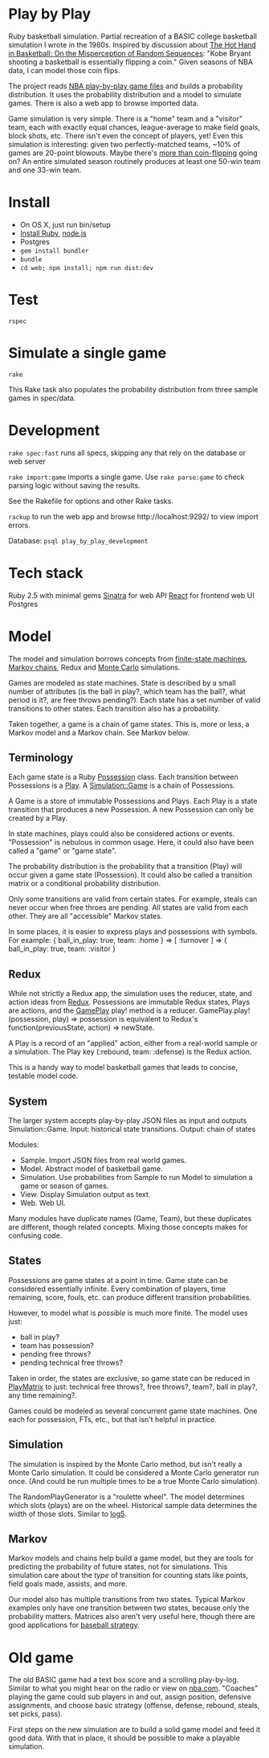 Play by Play
============
Ruby basketball simulation. Partial recreation of a BASIC college basketball simulation I wrote in the 1980s. Inspired by discussion about [The Hot Hand in Basketball: On the Misperception of Random Sequences](http://bit.ly/1PkU2Qh): "Kobe Bryant shooting a basketball is essentially flipping a coin." Given seasons of NBA data, I can model those coin flips.

The project reads [NBA play-by-play game files](/) and builds a probability distribution. It uses the probability distribution and a model to simulate games. There is also a web app to browse imported data.

Game simulation is very simple. There is a "home" team and a "visitor" team, each with exactly equal chances, league-average to make field goals, block shots, etc. There isn't even the concept of players, yet! Even this simulation is interesting: given two perfectly-matched teams, ~10% of games are 20-point blowouts. Maybe there's [more than coin-flipping](http://www.sloansportsconference.com/?p=11265) going on? An entire simulated season routinely produces at least one 50-win team and one 33-win team.

Install
=======
 * On OS X, just run bin/setup
 * [Install Ruby](https://www.ruby-lang.org/en/documentation/installation/), [node.js](https://nodejs.org/en/download/)
 * Postgres
 * `gem install bundler`
 * `bundle`
 * `cd web; npm install; npm run dist:dev`

Test
====
`rspec`

Simulate a single game
======================
`rake`

This Rake task also populates the probability distribution from three sample games in spec/data.

Development
===========
`rake spec:fast` runs all specs, skipping any that rely on the database or web server

`rake import:game` imports a single game. Use `rake parse:game` to check parsing logic without saving the results.

See the Rakefile for options and other Rake tasks.

`rackup` to run the web app and browse http://localhost:9292/ to view import errors.

Database: `psql play_by_play_development`

Tech stack
==========
Ruby 2.5 with minimal gems
[Sinatra](http://www.sinatrarb.com/) for web API
[React](https://facebook.github.io/react/) for frontend web UI
Postgres

Model
=====
The model and simulation borrows concepts from [finite-state machines](https://en.wikipedia.org/wiki/Finite-state_machine), [Markov chains](https://en.wikipedia.org/wiki/Markov_chain), Redux and [Monte Carlo](https://en.wikipedia.org/wiki/Monte_Carlo_method) simulations.

Games are modeled as state machines. State is described by a small number of attributes (is the ball in play?, which team has the ball?, what period is it?, are free throws pending?). Each state has a set number of valid transitions to other states. Each transition also has a probability.

Taken together, a game is a chain of game states. This is, more or less, a Markov model and a Markov chain. See Markov below.

Terminology
-----------
Each game state is a Ruby [Possession](lib/play_by_play/model/possession.rb) class. Each transition between Possessions is a [Play](lib/play_by_play/model/play.rb). A [Simulation::Game](lib/play_by_play/simulation/game.rb) is a chain of Possessions.

A Game is a store of immutable Possessions and Plays. Each Play is a state transition that produces a new Possession. A new Possession can only be created by a Play.

In state machines, plays could also be considered actions or events. "Possession" is  nebulous in common usage. Here, it could also have been called a "game" or "game state".

The probability distribution is the probability that a transition (Play) will occur given a game state (Possession). It could also be called a transition matrix or a conditional probability distribution.

Only some transitions are valid from certain states. For example, steals can never occur when free throes are pending. All states are valid from each other. They are all "accessible" Markov states.

In some places, it is easier to express plays and possessions with symbols. For example: { ball_in_play: true, team: :home } => [ :turnover ] => { ball_in_play: true, team: :visitor }

Redux
-----
While not strictly a Redux app, the simulation uses the reducer, state, and action ideas from [Redux](http://redux.js.org/docs/basics/Reducers.html). Possessions are immutable Redux states, Plays are actions, and the [GamePlay](lib/play_by_play/model/game_play.rb) play! method is a reducer. GamePlay.play!(possession, play) => possession is equivalent to Redux's function(previousState, action) => newState.

A Play is a record of an "applied" action, either from a real-world sample or a simulation. The Play key (:rebound, team: :defense) is the Redux action.

This is a handy way to model basketball games that leads to concise, testable model code.

System
------
The larger system accepts play-by-play JSON files as input and outputs Simulation::Game.
Input: historical state transitions. Output: chain of states

Modules:
 * Sample. Import JSON files from real world games.
 * Model. Abstract model of basketball game.
 * Simulation. Use probabilities from Sample to run Model to simulation a game or season of games.
 * View. Display Simulation output as text.
 * Web. Web UI.

Many modules have duplicate names (Game, Team), but these duplicates are different, though related concepts. Mixing those concepts makes for confusing code.

States
------
Possessions are game states at a point in time. Game state can be considered essentially infinite. Every combination of players, time remaining, score, fouls, etc. can produce different transition probabilities.

However, to model what is _possible_ is much more finite. The model uses just:
 * ball in play?
 * team has possession?
 * pending free throws?
 * pending technical free throws?

Taken in order, the states are exclusive, so game state can be reduced in [PlayMatrix](lib/play_by_play/model/play_matrix.rb) to just: technical free throws?, free throws?, team?, ball in play?, any time remaining?.

Games could be modeled as several concurrent game state machines. One each for possession, FTs, etc., but that isn't helpful in practice.

Simulation
----------
The simulation is inspired by the Monte Carlo method, but isn't really a Monte Carlo simulation. It could be considered a Monte Carlo generator run once. (And could be run multiple times to be a true Monte Carlo simulation).

The RandomPlayGenerator is a "roulette wheel". The model determines which slots (plays) are on the wheel. Historical sample data determines the width of those slots. Similar to [log5](https://web.archive.org/web/20140123014747/http://www.chancesis.com/2010/10/03/the-origins-of-log5).

Markov
------
Markov models and chains help build a game model, but they are tools for predicting the probability of future states, not for simulations. This simulation care about the *type* of transition for counting stats like points, field goals made, assists, and more.

Our model also has multiple transitions from two states. Typical Markov examples only have one transition between two states, because only the probability matters. Matrices also aren't very useful here, though there are good applications for [baseball strategy](http://www.pankin.com/markov/theory.htm).

Old game
========
The old BASIC game had a text box score and a scrolling play-by-log. Similar to what you might hear on the radio or view on [nba.com](http://stats.nba.com/game/#!/20160108/playbyplay/#qtr1). "Coaches" playing the game could sub players in and out, assign position, defensive assignments, and choose basic strategy (offense, defense, rebound, steals, set picks, pass).

First steps on the new simulation are to build a solid game model and feed it good data. With that in place, it should be possible to make a playable simulation.
